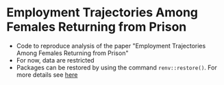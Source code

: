 # Employment Trajectories Among Females Returning from Prison

- Code to reproduce analysis of the paper "Employment Trajectories Among Females Returning from Prison"
- For now, data are restricted
- Packages can be restored by using the command `renv::restore()`. For more details see [here](https://rstudio.github.io/renv/articles/renv.html)
